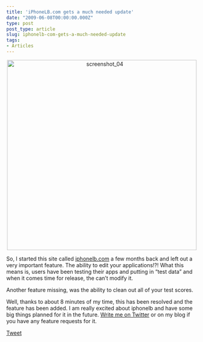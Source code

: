 ```yaml
---
title: 'iPhoneLB.com gets a much needed update'
date: "2009-06-08T00:00:00.000Z"
type: post 
post_type: article
slug: iphonelb-com-gets-a-much-needed-update
tags: 
- Articles
---
```

<p style="text-align: center;">
  <a href="http://brandontreb.com/wp-content/uploads/2009/06/screenshot_04.png"><img class="size-full wp-image-200  aligncenter" title="screenshot_04" src="http://brandontreb.com/wp-content/uploads/2009/06/screenshot_04.png" alt="screenshot_04" width="500" /></a>
</p>

So, I started this site called [iphonelb.com][1] a few months back and left out a very important feature. The ability to edit your applications!?! What this means is, users have been testing their apps and putting in &#8220;test data&#8221; and when it comes time for release, the can&#8217;t modify it.

Another feature missing, was the ability to clean out all of your test scores.

Well, thanks to about 8 minutes of my time, this has been resolved and the feature has been added. I am really excited about iphonelb and have some big things planned for it in the future. [Write me on Twitter][2] or on my blog if you have any feature requests for it.

<div style="">
  <a href="http://twitter.com/share" class="twitter-share-button" data-count="horizontal" data-text="iPhoneLB.com gets a much needed update" data-url="http://brandontreb.com/iphonelb-com-gets-a-much-needed-update"  data-via="brandontreb" data-related="brandontreb:">Tweet</a>
</div>

 [1]: http://iphonelb.com
 [2]: http://twitter.com/brandontreb
